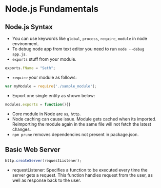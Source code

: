# Node.js Fundamentals
## Node.js Syntax
* You can use keywords like `global`, `process`, `require`, `module` in node environment.
* To debug node app from text editor you need to run `node --debug app.js`.
* `exports` stuff from your module.
```js
exports.fName = "Seth";
```
* `require` your module as follows:
```js
var myModule = require('./sample_module'); 
```
* Export one single entity as shown below:
```js
modules.exports = function(){} 
```
* Core module in Node are `os`, `http`.
* Node caching can cause issue. Module gets cached when its imported. Reimporting the module again in the same file will not fetch the latest changes.
* `npm prune` removes dependencies not present in package.json.
## Basic Web Server
```js
http.createServer(requestListener);
```
* requestListener: Specifies a function to be executed every time the server gets a request. This function handles request from the user, as well as response back to the user.